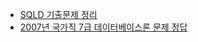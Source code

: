 - [SQLD 기출문제 정리](https://stricky.tistory.com/273)
- [2007년 국가직 7급 데이터베이스론 문제 정답](http://www.ggulpass.com/2015/09/2007-7_56.html)
